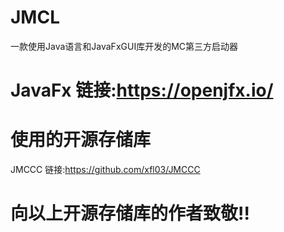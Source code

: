 # JMCL
一款使用Java语言和JavaFxGUI库开发的MC第三方启动器
# JavaFx 链接:https://openjfx.io/
# 使用的开源存储库
JMCCC 链接:https://github.com/xfl03/JMCCC
# 向以上开源存储库的作者致敬!!
